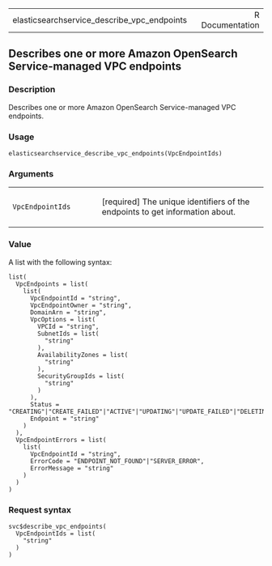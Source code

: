 <table style="width: 100%;">
<tbody>
<tr class="odd">
<td>elasticsearchservice_describe_vpc_endpoints</td>
<td style="text-align: right;">R Documentation</td>
</tr>
</tbody>
</table>

## Describes one or more Amazon OpenSearch Service-managed VPC endpoints

### Description

Describes one or more Amazon OpenSearch Service-managed VPC endpoints.

### Usage

    elasticsearchservice_describe_vpc_endpoints(VpcEndpointIds)

### Arguments

<table>
<colgroup>
<col style="width: 35%" />
<col style="width: 65%" />
</colgroup>
<tbody>
<tr class="odd">
<td><code
id="elasticsearchservice_describe_vpc_endpoints_:_VpcEndpointIds">VpcEndpointIds</code></td>
<td><p>[required] The unique identifiers of the endpoints to get
information about.</p></td>
</tr>
</tbody>
</table>

### Value

A list with the following syntax:

    list(
      VpcEndpoints = list(
        list(
          VpcEndpointId = "string",
          VpcEndpointOwner = "string",
          DomainArn = "string",
          VpcOptions = list(
            VPCId = "string",
            SubnetIds = list(
              "string"
            ),
            AvailabilityZones = list(
              "string"
            ),
            SecurityGroupIds = list(
              "string"
            )
          ),
          Status = "CREATING"|"CREATE_FAILED"|"ACTIVE"|"UPDATING"|"UPDATE_FAILED"|"DELETING"|"DELETE_FAILED",
          Endpoint = "string"
        )
      ),
      VpcEndpointErrors = list(
        list(
          VpcEndpointId = "string",
          ErrorCode = "ENDPOINT_NOT_FOUND"|"SERVER_ERROR",
          ErrorMessage = "string"
        )
      )
    )

### Request syntax

    svc$describe_vpc_endpoints(
      VpcEndpointIds = list(
        "string"
      )
    )
